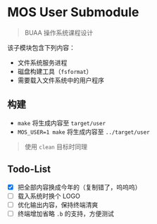 # MOS User Submodule

> BUAA 操作系统课程设计

该子模块包含下列内容：

- 文件系统服务进程
- 磁盘构建工具（`fsformat`）
- 需要载入文件系统中的用户程序

## 构建

- `make` 将生成内容至 `target/user`
- `MOS_USER=1 make` 将生成内容至 `../target/user`

> 使用 `clean` 目标时同理


## Todo-List

- [x] 把全部内容换成今年的（复制错了，呜呜呜）
- [ ] 载入系统时换个 LOGO
- [ ] 优化输出内容，保持终端清爽
- [ ] 终端增加省略 `.b` 的支持，方便测试